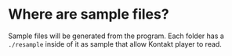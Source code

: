 # Where are sample files?
Sample files will be generated from the program. Each folder has a `./resample` inside of it as sample that allow Kontakt player to read.
